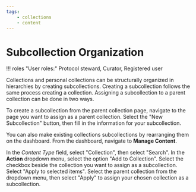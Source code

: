 ```yaml
---
tags: 
    - collections
    - content
---
```

# Subcollection Organization

!!! roles "User roles:" 
    Protocol steward, Curator, Registered user

Collections and personal collections can be structurally organized in hierarchies by creating subcollections. Creating a subcollection follows the same process creating a collection. Assigning a subcollection to a parent collection can be done in two ways. 

To create a subcollection from the parent collection page, navigate to the page you want to assign as a parent collection. Select the "New Subcollection" button, then fill in the information for your subcollection.

You can also make existing collections subcollections by rearranging them on the dashboard. From the dashboard, navigate to **Manage Content**. 

In the *Content Type* field, select "Collection", then select "Search". In the **Action** dropdown menu, select the option "Add to Collection".
Select the checkbox beside the collection you want to assign as a subcollection. 
Select "Apply to selected items". 
Select the parent collection from the dropdown menu, then select "Apply" to assign your chosen collection as a subcollection.